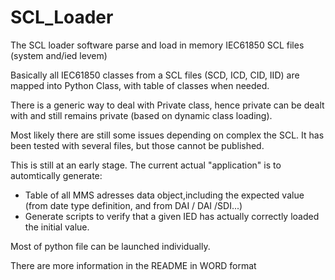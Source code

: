 # SCL_Loader

The SCL loader software parse and load in memory IEC61850 SCL files (system and/ied levem)

Basically all IEC61850 classes from a SCL files (SCD, ICD, CID, IID) are mapped into 
Python Class, with table of classes when needed.

There is a generic way to deal with Private class, hence private can be dealt with and still remains
private (based on dynamic class loading).

Most likely there are still some issues depending on complex the SCL.
It has been tested with several files, but those cannot be published.

This is still at an early stage. The current actual "application" is to automtically generate:
- Table of all MMS adresses data object,including the expected value (from date type definition, and from DAI / DAI /SDI...)
- Generate scripts to verify that a given IED has actually correctly loaded the initial value.

Most of python file can be launched individually.

There are more information in the README in WORD format







